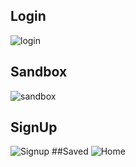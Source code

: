 ## Login
![login](https://github.com/Anjana-Subash/Code_Sandbox/assets/135015486/b1c9c7c6-454f-4045-a813-2e48de165fb6)
## Sandbox
![sandbox](https://github.com/Anjana-Subash/Code_Sandbox/assets/135015486/709fce5d-d07f-4977-a49e-d460667437aa)
## SignUp
![Signup](https://github.com/Anjana-Subash/Code_Sandbox/assets/135015486/03499af8-6eef-4db2-8963-c6b128977046)
##Saved
![Home](https://github.com/Anjana-Subash/Code_Sandbox/assets/135015486/577dbe1d-99c7-4032-a3ef-55c489384551)
